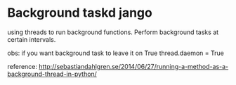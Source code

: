 # Background taskd jango

using threads to run background functions.
Perform background tasks at certain intervals.

obs:
if you want background task to leave it on True 
thread.daemon = True

reference:
http://sebastiandahlgren.se/2014/06/27/running-a-method-as-a-background-thread-in-python/
